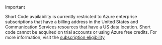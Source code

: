 > [!IMPORTANT]
> Short Code availability is currently restricted to Azure enterprise subscriptions that have a billing address in the United States and Communication Services resources that have a US data location. 
> Short code cannot be acquired on trial accounts or using Azure free credits. For more information, visit the [subscription eligibility](../concepts/numbers/sub-eligibility-number-capability.md)